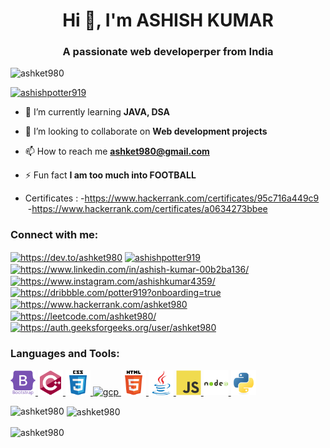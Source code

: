 <h1 align="center">Hi 👋, I'm ASHISH KUMAR</h1>
<h3 align="center">A passionate web developerper from India</h3>

<p align="left"> <img src="https://komarev.com/ghpvc/?username=ashket980&label=Profile%20views&color=0e75b6&style=flat" alt="ashket980" /> </p>

<p align="left"> <a href="https://twitter.com/ashishpotter919" target="blank"><img src="https://img.shields.io/twitter/follow/ashishpotter919?logo=twitter&style=for-the-badge" alt="ashishpotter919" /></a> </p>

- 🌱 I’m currently learning **JAVA, DSA**

- 👯 I’m looking to collaborate on **Web development projects**

- 📫 How to reach me **ashket980@gmail.com**

- ⚡ Fun fact **I am too much into FOOTBALL**

- Certificates : -https://www.hackerrank.com/certificates/95c716a449c9 <br />
                 &nbsp;-https://www.hackerrank.com/certificates/a0634273bbee

<h3 align="left">Connect with me:</h3>
<p align="left">
<a href="https://dev.to/https://dev.to/ashket980" target="blank"><img align="center" src="https://raw.githubusercontent.com/rahuldkjain/github-profile-readme-generator/master/src/images/icons/Social/devto.svg" alt="https://dev.to/ashket980" height="30" width="40" /></a>
<a href="https://twitter.com/ashishpotter919" target="blank"><img align="center" src="https://raw.githubusercontent.com/rahuldkjain/github-profile-readme-generator/master/src/images/icons/Social/twitter.svg" alt="ashishpotter919" height="30" width="40" /></a>
<a href="https://linkedin.com/in/https://www.linkedin.com/in/ashish-kumar-00b2ba136/" target="blank"><img align="center" src="https://raw.githubusercontent.com/rahuldkjain/github-profile-readme-generator/master/src/images/icons/Social/linked-in-alt.svg" alt="https://www.linkedin.com/in/ashish-kumar-00b2ba136/" height="30" width="40" /></a>
<a href="https://instagram.com/https://www.instagram.com/ashishkumar4359/" target="blank"><img align="center" src="https://raw.githubusercontent.com/rahuldkjain/github-profile-readme-generator/master/src/images/icons/Social/instagram.svg" alt="https://www.instagram.com/ashishkumar4359/" height="30" width="40" /></a>
<a href="https://dribbble.com/https://dribbble.com/potter919?onboarding=true" target="blank"><img align="center" src="https://raw.githubusercontent.com/rahuldkjain/github-profile-readme-generator/master/src/images/icons/Social/dribbble.svg" alt="https://dribbble.com/potter919?onboarding=true" height="30" width="40" /></a>
<a href="https://www.hackerrank.com/https://www.hackerrank.com/ashket980" target="blank"><img align="center" src="https://raw.githubusercontent.com/rahuldkjain/github-profile-readme-generator/master/src/images/icons/Social/hackerrank.svg" alt="https://www.hackerrank.com/ashket980" height="30" width="40" /></a>
<a href="https://www.leetcode.com/https://leetcode.com/ashket980/" target="blank"><img align="center" src="https://raw.githubusercontent.com/rahuldkjain/github-profile-readme-generator/master/src/images/icons/Social/leet-code.svg" alt="https://leetcode.com/ashket980/" height="30" width="40" /></a>
<a href="https://auth.geeksforgeeks.org/user/https://auth.geeksforgeeks.org/user/ashket980" target="blank"><img align="center" src="https://raw.githubusercontent.com/rahuldkjain/github-profile-readme-generator/master/src/images/icons/Social/geeks-for-geeks.svg" alt="https://auth.geeksforgeeks.org/user/ashket980" height="30" width="40" /></a>
</p>

<h3 align="left">Languages and Tools:</h3>
<p align="left"> <a href="https://getbootstrap.com" target="_blank" rel="noreferrer"> <img src="https://raw.githubusercontent.com/devicons/devicon/master/icons/bootstrap/bootstrap-plain-wordmark.svg" alt="bootstrap" width="40" height="40"/> </a> <a href="https://www.w3schools.com/cpp/" target="_blank" rel="noreferrer"> <img src="https://raw.githubusercontent.com/devicons/devicon/master/icons/cplusplus/cplusplus-original.svg" alt="cplusplus" width="40" height="40"/> </a> <a href="https://www.w3schools.com/css/" target="_blank" rel="noreferrer"> <img src="https://raw.githubusercontent.com/devicons/devicon/master/icons/css3/css3-original-wordmark.svg" alt="css3" width="40" height="40"/> </a> <a href="https://cloud.google.com" target="_blank" rel="noreferrer"> <img src="https://www.vectorlogo.zone/logos/google_cloud/google_cloud-icon.svg" alt="gcp" width="40" height="40"/> </a> <a href="https://www.w3.org/html/" target="_blank" rel="noreferrer"> <img src="https://raw.githubusercontent.com/devicons/devicon/master/icons/html5/html5-original-wordmark.svg" alt="html5" width="40" height="40"/> </a> <a href="https://www.java.com" target="_blank" rel="noreferrer"> <img src="https://raw.githubusercontent.com/devicons/devicon/master/icons/java/java-original.svg" alt="java" width="40" height="40"/> </a> <a href="https://developer.mozilla.org/en-US/docs/Web/JavaScript" target="_blank" rel="noreferrer"> <img src="https://raw.githubusercontent.com/devicons/devicon/master/icons/javascript/javascript-original.svg" alt="javascript" width="40" height="40"/> </a> <a href="https://nodejs.org" target="_blank" rel="noreferrer"> <img src="https://raw.githubusercontent.com/devicons/devicon/master/icons/nodejs/nodejs-original-wordmark.svg" alt="nodejs" width="40" height="40"/> </a> <a href="https://www.python.org" target="_blank" rel="noreferrer"> <img src="https://raw.githubusercontent.com/devicons/devicon/master/icons/python/python-original.svg" alt="python" width="40" height="40"/> </a> </p>

<p><img align="left" src="https://github-readme-stats.vercel.app/api/top-langs?username=ashket980&show_icons=true&locale=en&layout=compact" alt="ashket980" /></p>

<p>&nbsp;<img align="center" src="https://github-readme-stats.vercel.app/api?username=ashket980&show_icons=true&locale=en" alt="ashket980" /></p>

<p><img align="center" src="https://github-readme-streak-stats.herokuapp.com/?user=ashket980&" alt="ashket980" /></p>
